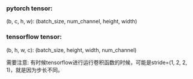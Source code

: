 ### pytorch tensor:
(b, c, h, w): (batch_size, num_channel, height, width)


### tensorflow tensor:
(b, h, w, c): (batch_size, height, width, num_channel)

需要注意: 有时候tensorflow进行运行卷积函数的时候，可能是stride=(1, 2, 2, 1)，就是因为步长不同。
